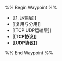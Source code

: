 %% Begin Waypoint %%
- [[1. 运输层]]
- [[复用与分用]]
- [[TCP UDP运输层]]
- **[[TCP协议]]**
- **[[UDP协议]]**

%% End Waypoint %%